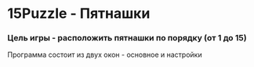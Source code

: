 # 15Puzzle - Пятнашки
### Цель игры - расположить пятнашки по порядку (от 1 до 15)
Программа состоит из двуx окон - основное и настройки
